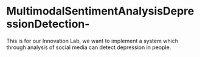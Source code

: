 # MultimodalSentimentAnalysisDepressionDetection-
This is for our Innovation Lab, we want to implement a system which through analysis of social media can detect depression in people.
